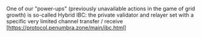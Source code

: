 One of our "power-ups" (previously unavailable actions in the game of grid growth) is so-called Hybrid IBC: the private validator and relayer set with a specific very limited channel transfer / receive
[https://protocol.penumbra.zone/main/ibc.html]
